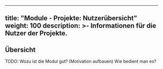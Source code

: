 
---
title: "Module - Projekte: Nutzerübersicht"
weight: 100
description: >-
     Informationen für die Nutzer der Projekte.
---

## Übersicht

TODO: Wozu ist die Modul gut? (Motivation aufbauen) Wie bedient man es?